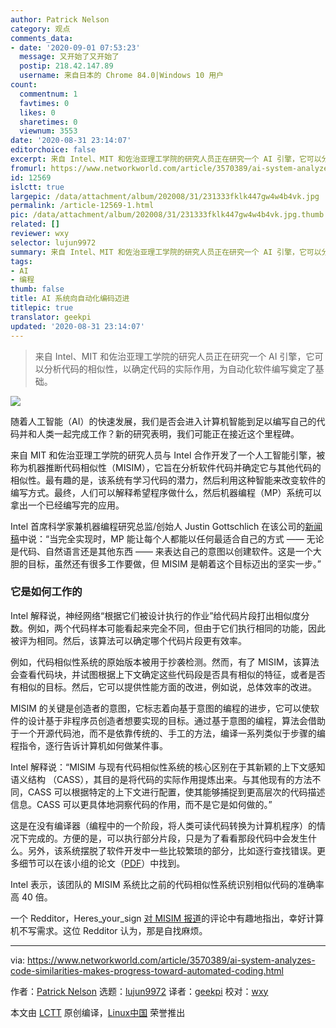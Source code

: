 ```yaml
---
author: Patrick Nelson
category: 观点
comments_data:
- date: '2020-09-01 07:53:23'
  message: 又开始了又开始了
  postip: 218.42.147.89
  username: 来自日本的 Chrome 84.0|Windows 10 用户
count:
  commentnum: 1
  favtimes: 0
  likes: 0
  sharetimes: 0
  viewnum: 3553
date: '2020-08-31 23:14:07'
editorchoice: false
excerpt: 来自 Intel、MIT 和佐治亚理工学院的研究人员正在研究一个 AI 引擎，它可以分析代码的相似性，以确定代码的实际作用，为自动化软件编写奠定了基础。
fromurl: https://www.networkworld.com/article/3570389/ai-system-analyzes-code-similarities-makes-progress-toward-automated-coding.html
id: 12569
islctt: true
largepic: /data/attachment/album/202008/31/231333fklk447gw4w4b4vk.jpg
permalink: /article-12569-1.html
pic: /data/attachment/album/202008/31/231333fklk447gw4w4b4vk.jpg.thumb.jpg
related: []
reviewer: wxy
selector: lujun9972
summary: 来自 Intel、MIT 和佐治亚理工学院的研究人员正在研究一个 AI 引擎，它可以分析代码的相似性，以确定代码的实际作用，为自动化软件编写奠定了基础。
tags:
- AI
- 编程
thumb: false
title: AI 系统向自动化编码迈进
titlepic: true
translator: geekpi
updated: '2020-08-31 23:14:07'
---
```



> 
> 来自 Intel、MIT 和佐治亚理工学院的研究人员正在研究一个 AI 引擎，它可以分析代码的相似性，以确定代码的实际作用，为自动化软件编写奠定了基础。
> 
> 
> 


![](/data/attachment/album/202008/31/231333fklk447gw4w4b4vk.jpg)


随着人工智能（AI）的快速发展，我们是否会进入计算机智能到足以编写自己的代码并和人类一起完成工作？新的研究表明，我们可能正在接近这个里程碑。


来自 MIT 和佐治亚理工学院的研究人员与 Intel 合作开发了一个人工智能引擎，被称为机器推断代码相似性（MISIM），它旨在分析软件代码并确定它与其他代码的相似性。最有趣的是，该系统有学习代码的潜力，然后利用这种智能来改变软件的编写方式。最终，人们可以解释希望程序做什么，然后机器编程（MP）系统可以拿出一个已经编写完的应用。


Intel 首席科学家兼机器编程研究总监/创始人 Justin Gottschlich 在该公司的[新闻稿](https://newsroom.intel.com/news/intel-mit-georgia-tech-machine-programming-code-similarity-system/#gs.d8qd40)中说：“当完全实现时，MP 能让每个人都能以任何最适合自己的方式 —— 无论是代码、自然语言还是其他东西 —— 来表达自己的意图以创建软件。这是一个大胆的目标，虽然还有很多工作要做，但 MISIM 是朝着这个目标迈出的坚实一步。”


### 它是如何工作的


Intel 解释说，神经网络“根据它们被设计执行的作业”给代码片段打出相似度分数。例如，两个代码样本可能看起来完全不同，但由于它们执行相同的功能，因此被评为相同。然后，该算法可以确定哪个代码片段更有效率。


例如，代码相似性系统的原始版本被用于抄袭检测。然而，有了 MISIM，该算法会查看代码块，并试图根据上下文确定这些代码段是否具有相似的特征，或者是否有相似的目标。然后，它可以提供性能方面的改进，例如说，总体效率的改进。


MISIM 的关键是创造者的意图，它标志着向基于意图的编程的进步，它可以使软件的设计基于非程序员创造者想要实现的目标。通过基于意图的编程，算法会借助于一个开源代码池，而不是依靠传统的、手工的方法，编译一系列类似于步骤的编程指令，逐行告诉计算机如何做某件事。


Intel 解释说：“MISIM 与现有代码相似性系统的核心区别在于其新颖的上下文感知语义结构 （CASS），其目的是将代码的实际作用提炼出来。与其他现有的方法不同，CASS 可以根据特定的上下文进行配置，使其能够捕捉到更高层次的代码描述信息。CASS 可以更具体地洞察代码的作用，而不是它是如何做的。”


这是在没有编译器（编程中的一个阶段，将人类可读代码转换为计算机程序）的情况下完成的。方便的是，可以执行部分片段，只是为了看看那段代码中会发生什么。另外，该系统摆脱了软件开发中一些比较繁琐的部分，比如逐行查找错误。更多细节可以在该小组的论文（[PDF](https://arxiv.org/pdf/2006.05265.pdf)）中找到。


Intel 表示，该团队的 MISIM 系统比之前的代码相似性系统识别相似代码的准确率高 40 倍。


一个 Redditor，Heres\_your\_sign [对 MISIM 报道](https://www.reddit.com/r/technology/comments/i2dxed/this_ai_could_bring_us_computers_that_can_write/)的评论中有趣地指出，幸好计算机不写需求。这位 Redditor 认为，那是自找麻烦。




---


via: <https://www.networkworld.com/article/3570389/ai-system-analyzes-code-similarities-makes-progress-toward-automated-coding.html>


作者：[Patrick Nelson](https://www.networkworld.com/author/Patrick-Nelson/) 选题：[lujun9972](https://github.com/lujun9972) 译者：[geekpi](https://github.com/geekpi) 校对：[wxy](https://github.com/wxy)


本文由 [LCTT](https://github.com/LCTT/TranslateProject) 原创编译，[Linux中国](https://linux.cn/) 荣誉推出